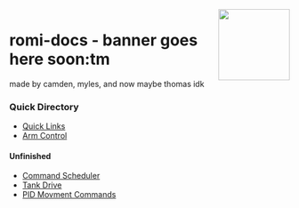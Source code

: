 <img align="right" src="https://static.wixstatic.com/media/dee7b6_267dd04aa514453fba1c74195a638c09~mv2.png/v1/fill/w_512,h_512,al_c,q_85,usm_0.66_1.00_0.01,enc_auto/imageedit_3_9641861325.png" width="128">

# romi-docs - banner goes here soon:tm

made by camden, myles, and now maybe thomas idk

### Quick Directory

- [Quick Links](https://github.com/camden-git/romi-docs/blob/main/links.md)
- [Arm Control](https://github.com/camden-git/romi-docs/blob/main/arm.md)

#### Unfinished

- [Command Scheduler](https://github.com/camden-git/romi-docs/blob/main/command-scheduler.md)
- [Tank Drive](https://github.com/camden-git/romi-docs/blob/main/tank-drive.md)
- [PID Movment Commands](https://github.com/camden-git/romi-docs/blob/main/pid-move.md)
